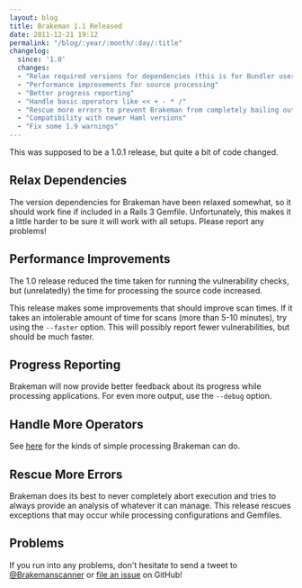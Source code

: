 ```yaml
---
layout: blog
title: Brakeman 1.1 Released
date: 2011-12-21 19:12
permalink: "/blog/:year/:month/:day/:title"
changelog:
  since: '1.0'
  changes:
  - "Relax required versions for dependencies (this is for Bundler users)"
  - "Performance improvements for source processing"
  - "Better progress reporting"
  - "Handle basic operators like << + - * /"
  - "Rescue more errors to prevent Brakeman from completely bailing out"
  - "Compatibility with newer Haml versions"
  - "Fix some 1.9 warnings"
---
```



This was supposed to be a 1.0.1 release, but quite a bit of code changed.

## Relax Dependencies

The version dependencies for Brakeman have been relaxed somewhat, so it should work fine if included in a Rails 3 Gemfile. Unfortunately, this makes it a little harder to be sure it will work with all setups. Please report any problems!

## Performance Improvements

The 1.0 release reduced the time taken for running the vulnerability checks, but (unrelatedly) the time for processing the source code increased.

This release makes some improvements that should improve scan times. If it takes an intolerable amount of time for scans (more than 5-10 minutes), try using the `--faster` option. This will possibly report fewer vulnerabilities, but should be much faster.

## Progress Reporting

Brakeman will now provide better feedback about its progress while processing applications. For even more output, use the `--debug` option.

## Handle More Operators

See [here](https://github.com/presidentbeef/brakeman/wiki/Using-Brakeman::AliasProcessor) for the kinds of simple processing Brakeman can do.

## Rescue More Errors

Brakeman does its best to never completely abort execution and tries to always provide an analysis of whatever it can manage. This release rescues exceptions that may occur while processing configurations and Gemfiles.

## Problems

If you run into any problems, don't hesitate to send a tweet to [@Brakemanscanner](http://twitter.com/brakemanscanner) or [file an issue](https://github.com/presidentbeef/brakeman/issues) on GitHub!
